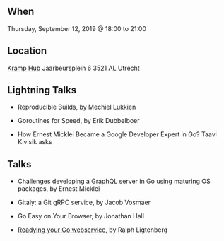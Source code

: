 When
----
Thursday, September 12, 2019 @ 18:00 to 21:00


Location
--------
[Kramp Hub](http://www.kramphub.nl/)
Jaarbeursplein 6
3521 AL Utrecht


Lightning Talks
---------------

* Reproducible Builds, by Mechiel Lukkien

* Goroutines for Speed, by Erik Dubbelboer

* How Ernest Micklei Became a Google Developer Expert in Go? Taavi Kivisik asks


Talks
-----

* Challenges developing a GraphQL server in Go using maturing OS packages, by Ernest Micklei

* Gitaly: a Git gRPC service, by Jacob Vosmaer

* Go Easy on Your Browser, by Jonathan Hall

* [Readying your Go webservice](RL_ReadyingYourGoWebservice.pdf), by Ralph Ligtenberg

